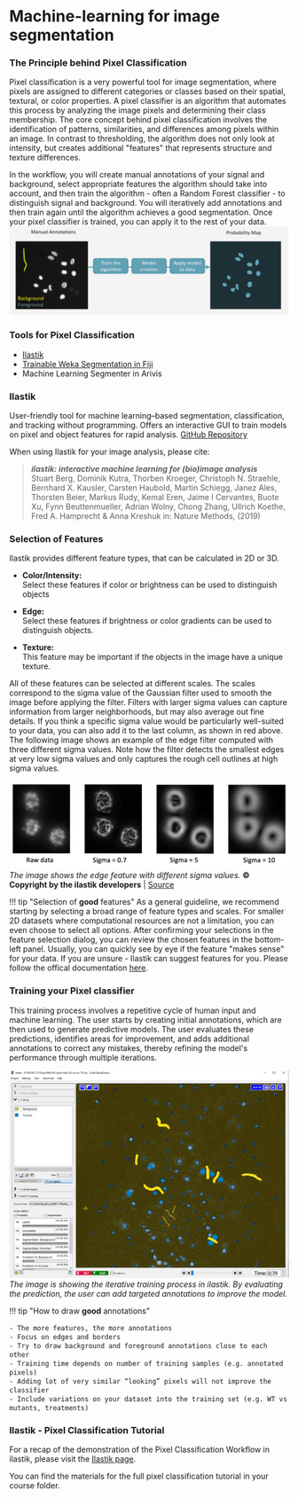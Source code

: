 # Machine-learning for image segmentation

### The Principle behind Pixel Classification
Pixel classification is a very powerful tool for image segmentation, where pixels are assigned to different categories or classes 
based on their spatial, textural, or color properties. A pixel classifier is an algorithm that automates this process 
by analyzing the image pixels and determining their class membership. The core concept behind pixel classification 
involves the identification of patterns, similarities, and differences among pixels within an image. 
In contrast to thresholding, the algorithm does not only look at intensity, but creates additional "features" that represents structure and texture differences.

In the workflow, you will create manual annotations of your signal and background, 
select appropriate features the algorithm should take into account, 
and then train the algorithm - often a Random Forest classifier - to distinguish signal and background.
You will iteratively add annotations and then train again until the algorithm achieves a good segmentation.
Once your pixel classifier is trained, you can apply it to the rest of your data. 
![Principle of Pixel Classification](pixelclassification_1.jpg)

### Tools for Pixel Classification

- [Ilastik](https://www.ilastik.org)
- [Trainable Weka Segmentation in Fiji](https://imagej.net/plugins/tws/)
- Machine Learning Segmenter in Arivis

### Ilastik
User-friendly tool for machine learning–based segmentation, classification, and tracking without programming. 
Offers an interactive GUI to train models on pixel and object features for rapid analysis. 
[GitHub Repository](https://github.com/ilastik/ilastik)

When using Ilastik for your image analysis, please cite:

>***ilastik: interactive machine learning for (bio)image analysis*** <br>
Stuart Berg, Dominik Kutra, Thorben Kroeger, Christoph N. Straehle, Bernhard X. Kausler, Carsten Haubold, 
Martin Schiegg, Janez Ales, Thorsten Beier, Markus Rudy, Kemal Eren, Jaime I Cervantes, Buote Xu, Fynn Beuttenmueller, Adrian Wolny, Chong Zhang, Ullrich Koethe, Fred A. Hamprecht & Anna Kreshuk
in: Nature Methods, (2019)

### Selection of Features
Ilastik provides different feature types, that can be calculated in 2D or 3D. <br>

- **Color/Intensity:** <br>
		 Select these features if color or brightness can be used to distinguish objects

- **Edge:** <br>
		Select these features if brightness or color gradients can be used to distinguish objects.

- **Texture:** <br>
		 This feature may be important if the objects in the image have a unique texture.

All of these features can be selected at different scales. The scales correspond to the sigma 
value of the Gaussian filter used to smooth the image before applying the filter. Filters with 
larger sigma values can capture information from larger neighborhoods, but may also average out
 fine details. If you think a specific sigma value would be particularly well-suited to your 
 data, you can also add it to the last column, as shown in red above. The following image shows
 an example of the edge filter computed with three different sigma values. Note how the filter 
 detects the smallest edges at very low sigma values and only captures the rough cell outlines 
 at high sigma values.

![ImageData](feature_selection.png) <br>
*The image shows the edge feature with different sigma values.*
**© Copyright by the ilastik developers** |
[Source](https://www.ilastik.org/license)

!!! tip "Selection of **good** features"
	As a general guideline, we recommend starting by selecting a broad range of feature types 
	and scales. For smaller 2D datasets where computational resources are not a limitation, 
	you can even choose to select all options. After confirming your selections in the feature 
	selection dialog, you can review the chosen features in the bottom-left panel. 
	Usually, you can quickly see by eye if the feature "makes sense" for your data.
	If you are unsure - Ilastik can suggest features for you. Please follow the offical documentation [here](https://www.ilastik.org/documentation/pixelclassification/pixelclassification#suggest).

### Training your Pixel classifier

This training process involves a repetitive cycle of human input and machine learning. 
The user starts by creating initial annotations, which are then used to generate predictive 
models. The user evaluates these predictions, identifies areas for improvement, 
and adds additional annotations to correct any mistakes, thereby refining the model's 
performance through multiple iterations.

![ImageData](training.png) <br>
*The image is showing the iterative training process in ilastik. By evaluating the prediction, the user can add targeted annotations to improve the model.*

!!! tip "How to draw **good** annotations"
	
	- The more features, the more annotations
	- Focus on edges and borders
	- Try to draw background and foreground annotations close to each other
	- Training time depends on number of training samples (e.g. annotated pixels)
	- Adding lot of very similar “looking” pixels will not improve the classifier
	- Include variations on your dataset into the training set (e.g. WT vs mutants, treatments)

### Ilastik - Pixel Classification Tutorial

For a recap of the demonstration of the Pixel Classification Workflow in ilastik, 
please visit the [Ilastik page](https://www.ilastik.org/documentation/pixelclassification/pixelclassification).

You can find the materials for the full pixel classification tutorial in your course folder.
